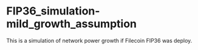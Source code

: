 # FIP36_simulation-mild_growth_assumption
This is a simulation of network power growth if Filecoin FIP36 was deploy.

